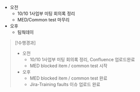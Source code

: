 - 오전
	- 10/10 1사업부 미팅 회의록 정리
	- MED/Common test 마무리
- 오후
	- 팀웍데이

>[!수행경과]
>- 오전
>	- 10/10 1사업부 미팅 회의록 정리, Confluence 업로드완료
>	- MED blocked item / common test 시작
>- 오후
>	- MED blocked item / common test 완료
>	- Jira-Training faults 이슈 업로드 완료
